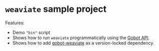 # `weaviate` sample project

Features:

- Demo `"bin"` script
- Shows how to run `weaviate` programmatically using the [Gobot API](https://github.com/benallfree/gobot/tree/v1.0.0-alpha.23/docs/readme.md).
- Shows how to add [gobot-weaviate](https://www.npmjs.com/package/gobot-weaviate) as a version-locked dependency.

